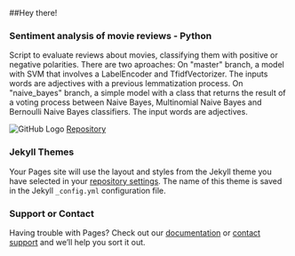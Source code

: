 ##Hey there!

### Sentiment analysis of movie reviews - Python

Script to evaluate reviews about movies, classifying them with positive or negative polarities.
There are two aproaches: On "master" branch, a model with SVM that involves a LabelEncoder and TfidfVectorizer. The inputs words are adjectives with a previous lemmatization process.
On "naive_bayes" branch, a simple model with a class that returns the result of a voting process between Naive Bayes, Multinomial Naive Bayes and Bernoulli Naive Bayes classifiers. The input words are adjectives.

![GitHub Logo](https://www.google.com/url?sa=i&url=https%3A%2F%2Fwww.kindpng.com%2Fimgv%2Fiommimm_github-logo-png-transparent-png%2F&psig=AOvVaw3YXyLgq5qBAoUzW8wmhClQ&ust=1583613889448000&source=images&cd=vfe&ved=0CAIQjRxqFwoTCIi2rJHchugCFQAAAAAdAAAAABAD) [Repository](https://github.com/alejandraberbesi/sentiment_analysis_movie_reviews)



### Jekyll Themes

Your Pages site will use the layout and styles from the Jekyll theme you have selected in your [repository settings](https://github.com/alejandraberbesi/alejandraberbesi.github.io/settings). The name of this theme is saved in the Jekyll `_config.yml` configuration file.

### Support or Contact

Having trouble with Pages? Check out our [documentation](https://help.github.com/categories/github-pages-basics/) or [contact support](https://github.com/contact) and we’ll help you sort it out.
